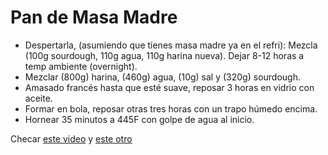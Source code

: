 # Pan de Masa Madre

- Despertarla, (asumiendo que tienes masa madre ya en el refri): Mezcla (100g sourdough, 110g agua, 110g harina nueva). Dejar 8-12 horas a temp ambiente (overnight).
- Mezclar (800g) harina, (460g) agua, (10g) sal y (320g) sourdough.
- Amasado francés hasta que esté suave, reposar 3 horas en vidrio con aceite.
- Formar en bola, reposar otras tres horas con un trapo húmedo encima.
- Hornear 35 minutos a 445F con golpe de agua al inicio.

Checar [este video](https://youtu.be/2FVfJTGpXnU) y [este otro](https://www.theperfectloaf.com/beginners-sourdough-bread/)